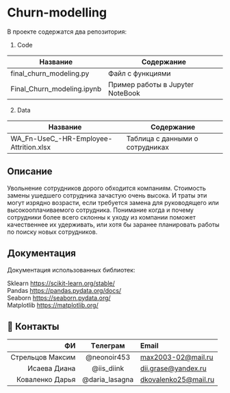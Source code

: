 # Churn-modelling

В проекте содержатся два репозитория: 
1) Code 

| Название | Содержание | 
|----------------|----------------|
| final_churn_modeling.py | Файл с функциями |
| Final_Churn_modeling.ipynb | Пример работы в Jupyter NoteBook |

2) Data

| Название | Содержание | 
|----------------|----------------|
| WA_Fn-UseC_-HR-Employee-Attrition.xlsx | Таблица с данными о сотрудниках |

## Описание

Увольнение сотрудников дорого обходится компаниям. Стоимость замены ушедшего сотрудника зачастую очень высока. И траты эти могут изрядно возрасти, если требуется замена для руководящего или высокооплачиваемого сотрудника. Понимание когда и почему сотрудники более всего склонны к уходу из компании поможет качественнее их удерживать, или хотя бы заранее планировать работы по поиску новых сотрудников.


##                                                                   Документация

Документация использованных библиотек:

Sklearn https://scikit-learn.org/stable/ \
Pandas https://pandas.pydata.org/docs/ \
Seaborn https://seaborn.pydata.org/ \
Matplotlib https://matplotlib.org/ 


## :paw_prints: Контакты
| **ФИ** | **Tелеграм** | **Email**|
|----:|:----------:|:----|
| Стрельцов Максим | @neonoir453 | max2003-02@mail.ru |
| Исаева Диана| @iis_diink | dii.grase@yandex.ru |
| Коваленко Дарья | @daria_lasagna | dkovalenko25@mail.ru |
